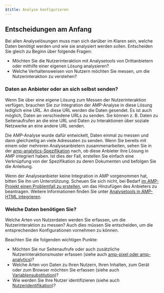 ```yaml
---
$title: Analyse konfigurieren
---
```


## Entscheidungen am Anfang

Bei allen Analyselösungen muss man sich darüber im Klaren sein, welche Daten benötigt werden und wie sie analysiert werden sollen. Entscheiden Sie gleich zu Beginn über folgende Fragen:

* Möchten Sie die Nutzerinteraktion mit Analysetools von Drittanbietern oder mithilfe einer eigenen Lösung analysieren?
* Welche Verhaltensweisen von Nutzern möchten Sie messen, um die Nutzerinteraktion zu verstehen?

### Daten an Anbieter oder an sich selbst senden?

Wenn Sie über eine eigene Lösung zum Messen der Nutzerinteraktion verfügen, brauchen Sie zur Integration der AMP-Analyse in diese Lösung lediglich eine URL. An diese URL werden die Daten gesendet.
Es ist auch möglich, Daten an verschiedene URLs zu senden. Sie können z. B. Daten zu Seitenaufrufen an die eine URL und Daten zu Interaktionen über soziale Netzwerke an eine andere URL senden.

Die AMP-Analyse wurde dafür entwickelt, Daten einmal zu messen und dann gleichzeitig an viele Adressaten zu senden.
Wenn Sie bereits mit einem oder mehreren Analyseanbietern zusammenarbeiten, sehen Sie in der [amp-analytics-Spezifikation](/de/docs/reference/components/amp-analytics.html) nach, ob diese Anbieter ihre Lösung in AMP integriert haben. Ist dies der Fall, erstellen Sie einfach eine Verknüpfung von der Spezifikation zu deren Dokumenten und befolgen Sie die Anleitung.

Wenn der Analyseanbieter keine Integration in AMP vorgenommen hat, bitten Sie ihn um Unterstützung.
Scheuen Sie sich nicht, bei Bedarf [im AMP-Projekt einen Problemfall zu erstellen](https://github.com/ampproject/amphtml/issues/new), um das Hinzufügen des Anbieters zu beantragen.
Weitere Informationen finden Sie unter [Analysetools in AMP-HTML integrieren](https://github.com/ampproject/amphtml/blob/master/extensions/amp-analytics/integrating-analytics.md).

### Welche Daten benötigen Sie?

Welche Arten von Nutzerdaten werden Sie erfassen, um die Nutzerinteraktion zu messen?
Auch dies müssen Sie entscheiden, um die entsprechenden Konfigurationen vornehmen zu können.

Beachten Sie die folgenden wichtigen Punkte:

* Möchten Sie nur Seitenaufrufe oder auch zusätzliche Nutzerinteraktionsmuster erfassen (siehe auch [amp-pixel oder amp-analytics](/de/docs/analytics/analytics_basics.html#use-amp-pixel-or-amp-analytics))?
* Welche Arten von Daten zu Ihren Nutzern, Ihren Inhalten, zum Gerät oder zum Browser möchten Sie erfassen (siehe auch [Variablensubstitution](/de/docs/analytics/analytics_basics.html#variablensubstitution))?
* Wie werden Sie Ihre Nutzer identifizieren (siehe auch [Nutzeridentifikation](/de/docs/analytics/analytics_basics.html#nutzeridentifikation))?

